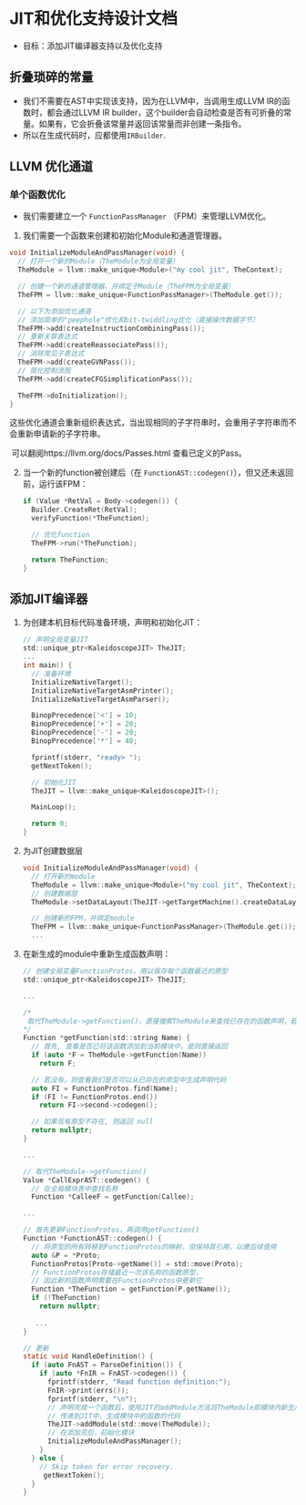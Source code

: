 # JIT和优化支持设计文档

- 目标：添加JIT编译器支持以及优化支持

## 折叠琐碎的常量

- 我们不需要在AST中实现该支持，因为在LLVM中，当调用生成LLVM IR的函数时，都会通过LLVM IR builder，这个builder会自动检查是否有可折叠的常量。如果有，它会折叠该常量并返回该常量而非创建一条指令。
- 所以在生成代码时，应都使用`IRBuilder`.



## LLVM 优化通道

### 单个函数优化

- 我们需要建立一个 `FunctionPassManager` （FPM）来管理LLVM优化。

1. 我们需要一个函数来创建和初始化Module和通道管理器。

```c
void InitializeModuleAndPassManager(void) {
  // 打开一个新的Module（TheModule为全局变量）
  TheModule = llvm::make_unique<Module>("my cool jit", TheContext);

  // 创建一个新的通道管理器，并绑定于Module（TheFPM为全局变量）
  TheFPM = llvm::make_unique<FunctionPassManager>(TheModule.get());

  // 以下为添加优化通道
  // 添加简单的"peephole"优化和bit-twiddling优化（直接操作数据字节）
  TheFPM->add(createInstructionCombiningPass());
  // 重新关联表达式
  TheFPM->add(createReassociatePass());
  // 消除常见子表达式
  TheFPM->add(createGVNPass());
  // 简化控制流图
  TheFPM->add(createCFGSimplificationPass());

  TheFPM->doInitialization();
}
```

​	这些优化通道会重新组织表达式，当出现相同的子字符串时，会重用子字符串而不会重新申请新的子字符串。

​	可以翻阅https://llvm.org/docs/Passes.html 查看已定义的Pass。

2. 当一个新的function被创建后（在 `FunctionAST::codegen()`），但又还未返回前，运行该FPM：

   ```C
   if (Value *RetVal = Body->codegen()) {
     Builder.CreateRet(RetVal);
     verifyFunction(*TheFunction);
   
     // 优化function
     TheFPM->run(*TheFunction);
   
     return TheFunction;
   }
   ```



## 添加JIT编译器

1. 为创建本机目标代码准备环境，声明和初始化JIT：

   ```c
   // 声明全局变量JIT
   std::unique_ptr<KaleidoscopeJIT> TheJIT;
   ...
   int main() {
     // 准备环境
     InitializeNativeTarget();
     InitializeNativeTargetAsmPrinter();
     InitializeNativeTargetAsmParser();
   
     BinopPrecedence['<'] = 10;
     BinopPrecedence['+'] = 20;
     BinopPrecedence['-'] = 20;
     BinopPrecedence['*'] = 40;
   
     fprintf(stderr, "ready> ");
     getNextToken();
   
     // 初始化JIT
     TheJIT = llvm::make_unique<KaleidoscopeJIT>();
   
     MainLoop();
   
     return 0;
   }
   ```

2. 为JIT创建数据层

   ```C
   void InitializeModuleAndPassManager(void) {
     // 打开新的module
     TheModule = llvm::make_unique<Module>("my cool jit", TheContext);
     // 创建数据层
     TheModule->setDataLayout(TheJIT->getTargetMachine().createDataLayout());
   
     // 创建新的FPM，并绑定module
     TheFPM = llvm::make_unique<FunctionPassManager>(TheModule.get());
     ...
   ```

3. 在新生成的module中重新生成函数声明：

   ```C
   // 创建全局变量FunctionProtos，用以保存每个函数最近的原型
   std::unique_ptr<KaleidoscopeJIT> TheJIT;
   
   ...
   
   /*
   	取代TheModule->getFunction()，直接搜索TheModule来查找已存在的函数声明，若没有找到，则从FunctionProtos中生成新的声明。每次函数调用时使用getFunction()使每次返回的函数都是最近一次声明的该名称的函数。
   */
   Function *getFunction(std::string Name) {
     // 首先, 查看是否已将该函数添加到当前模块中，是则直接返回
     if (auto *F = TheModule->getFunction(Name))
       return F;
   
     // 若没有，则查看我们是否可以从已存在的原型中生成声明代码
     auto FI = FunctionProtos.find(Name);
     if (FI != FunctionProtos.end())
       return FI->second->codegen();
   
     // 如果现有原型不存在, 则返回 null
     return nullptr;
   }
   
   ...
   
   // 取代TheModule->getFunction()
   Value *CallExprAST::codegen() {
     // 在全局模块表中查找名称
     Function *CalleeF = getFunction(Callee);
   
   ...
   
   // 首先更新FunctionProtos，再调用getFunction()
   Function *FunctionAST::codegen() {
     // 将原型的所有转移到FunctionProtos的映射，但保持其引用，以便后续使用
     auto &P = *Proto;
     FunctionProtos[Proto->getName()] = std::move(Proto);
     // FunctionProtos存储最近一次该名称的函数原型，
     // 因此新的函数声明需要在FunctionProtos中更新它
     Function *TheFunction = getFunction(P.getName());
     if (!TheFunction)
       return nullptr;
       
      ...
   }
   
   // 更新
   static void HandleDefinition() {
     if (auto FnAST = ParseDefinition()) {
       if (auto *FnIR = FnAST->codegen()) {
         fprintf(stderr, "Read function definition:");
         FnIR->print(errs());
         fprintf(stderr, "\n");
         // 声明完成一个函数后，使用JIT的addModule方法将TheModule即模块内新生成的函数
         // 传递到JIT中，生成模块中的函数的代码
         TheJIT->addModule(std::move(TheModule));
         // 在添加完后，初始化模块
         InitializeModuleAndPassManager();
       }
     } else {
       // Skip token for error recovery.
        getNextToken();
     }
   }
   ```







